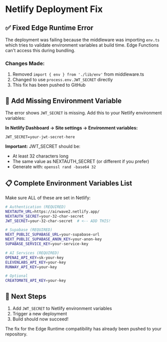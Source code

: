 # Netlify Deployment Fix

## ✅ Fixed Edge Runtime Error

The deployment was failing because the middleware was importing `env.ts` which tries to validate environment variables at build time. Edge Functions can't access this during bundling.

### Changes Made:
1. Removed `import { env } from './lib/env'` from middleware.ts
2. Changed to use `process.env.JWT_SECRET` directly
3. This fix has been pushed to GitHub

## 🔑 Add Missing Environment Variable

The error shows `JWT_SECRET` is missing. Add this to your Netlify environment variables:

**In Netlify Dashboard → Site settings → Environment variables:**

```
JWT_SECRET=your-jwt-secret-here
```

**Important:** JWT_SECRET should be:
- At least 32 characters long
- The same value as NEXTAUTH_SECRET (or different if you prefer)
- Generate with: `openssl rand -base64 32`

## 📋 Complete Environment Variables List

Make sure ALL of these are set in Netlify:

```bash
# Authentication (REQUIRED)
NEXTAUTH_URL=https://airwave2.netlify.app/
NEXTAUTH_SECRET=your-32-char-secret
JWT_SECRET=your-32-char-secret  # <-- ADD THIS!

# Supabase (REQUIRED)
NEXT_PUBLIC_SUPABASE_URL=your-supabase-url
NEXT_PUBLIC_SUPABASE_ANON_KEY=your-anon-key
SUPABASE_SERVICE_KEY=your-service-key

# AI Services (REQUIRED)
OPENAI_API_KEY=sk-your-key
ELEVENLABS_API_KEY=your-key
RUNWAY_API_KEY=your-key

# Optional
CREATOMATE_API_KEY=your-key
```

## 🚀 Next Steps

1. Add `JWT_SECRET` to Netlify environment variables
2. Trigger a new deployment
3. Build should now succeed!

The fix for the Edge Runtime compatibility has already been pushed to your repository.
